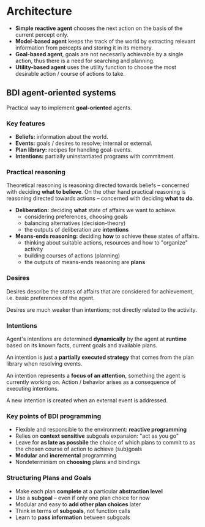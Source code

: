 # Architecture

* **Simple reactive agent** chooses the next action on the basis of the current percept only.
* **Model-based agent** keeps the track of the world by extracting relevant information from percepts and storing it in its memory.
* **Goal-based agent**, goals are not necesarily achievable by a single action, thus there is a need for searching and planning.
* **Utility-based agent** uses the utility function to choose the most desirable action / course of actions to take.

## BDI agent-oriented systems

Practical way to implement **goal-oriented** agents.

### Key features

* **Beliefs:** information about the world.
* **Events:** goals / desires to resolve; internal or external.
* **Plan library:** recipes for handling goal-events.
* **Intentions:** partially uninstantiated programs with commitment.

### Practical reasoning

Theoretical reasoning is reasoning directed towards beliefs – concerned with deciding **what to believe**. On the other hand practical reasoning is reasoning directed towards actions – concerned with deciding **what to do**.

* **Deliberation:** deciding **what** state of affairs we want to achieve.
    * considering preferences, choosing goals
    * balancing alternatives (decision-theory)
    * the outputs of deliberation are **intentions**
* **Means-ends reasoning:** deciding **how** to achieve these states of affairs.
    * thinking about suitable actions, resources and how to "organize" activity
    * building courses of actions (planning)
    * the outputs of means-ends reasoning are **plans**

### Desires

Desires describe the states of affairs that are considered for achievement, i.e. basic preferences of the agent.

Desires are much weaker than intentions; not directly related to the activity.

### Intentions

Agent's intentions are determined **dynamically** by the agent at **runtime** based on its known facts, current goals and available plans.

An intention is just a **partially executed strategy** that comes from the plan library when resolving events.

An intention represents a **focus of an attention**, something the agent is currently working on. Action / behavior arises as a consequence of executing intentions.

A new intention is created when an external event is addressed.

### Key points of BDI programming

* Flexible and responsible to the environment: **reactive programming**
* Relies on **context sensitive** subgoals expansion: "act as you go"
* Leave for **as late as possbile** the choice of which plans to commit to as the chosen course of action to achieve (sub)goals
* **Modular** and **incremental** programming
* Nondeterminism on **choosing** plans and bindings

### Structuring Plans and Goals

* Make each plan **complete** at a particular **abstraction level**
* Use a **subgoal** – even if only one plan choice for now
* Modular and easy to **add other plan choices** later
* Think in terms of **subgoals**, not function calls
* Learn to **pass information** between subgoals
